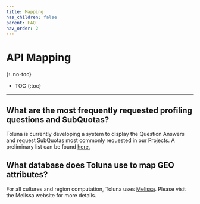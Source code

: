 ```yaml
---
title: Mapping
has_children: false
parent: FAQ
nav_order: 2
---
```


# API Mapping
{: .no-toc}

* TOC
{:toc}

---

## What are the most frequently requested profiling questions and SubQuotas?

Toluna is currently developing a system to display the Question Answers and request SubQuotas most commonly requested in our Projects. A preliminary list can be found [here.](/membermanagement/v2/#question--answerids)

## What database does Toluna use to map GEO attributes?

For all cultures and region computation, Toluna uses [Melissa](https://www.melissa.com/). Please visit the Melissa website for more details.